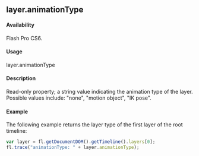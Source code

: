 ## layer.animationType

#### Availability

Flash Pro CS6.

#### Usage

layer.animationType

#### Description

Read-only property; a string value indicating the animation type of the layer. Possible values include: "none", "motion object", "IK pose".

#### Example

The following example returns the layer type of the first layer of the root timeline:

```javascript
var layer = fl.getDocumentDOM().getTimeline().layers[0];
fl.trace("animationType: " + layer.animationType);
```